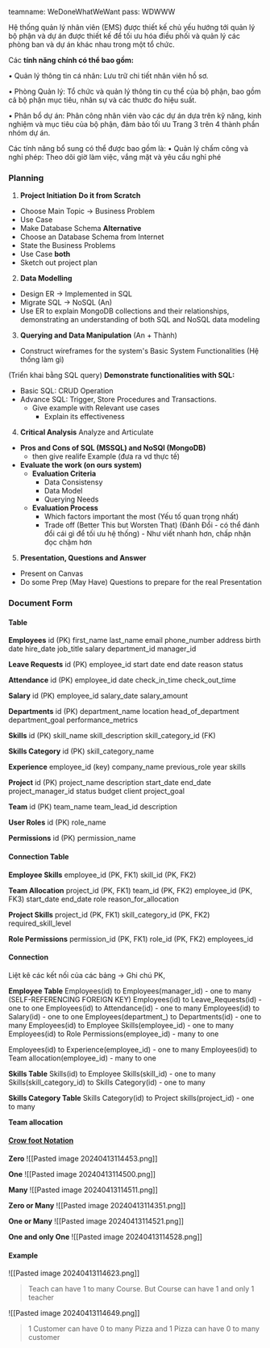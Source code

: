 teamname: WeDoneWhatWeWant
pass: WDWWW

Hệ thống quản lý nhân viên (EMS) được thiết kế chủ yếu hướng tới
quản lý bộ phận và dự án được thiết kế để tối ưu hóa điều phối và quản lý các phòng ban và dự án khác nhau
trong một tổ chức.

Các **tính năng chính có thể bao gồm:**

• Quản lý thông tin cá nhân: Lưu trữ chi tiết nhân viên
hồ sơ.

• Phòng Quản lý: Tổ chức và quản lý thông tin cụ thể của bộ phận, bao gồm cả bộ phận mục tiêu, nhân sự và các thước đo hiệu suất.

• Phân bổ dự án: Phân công nhân viên vào các dự án dựa trên
kỹ năng, kinh nghiệm và mục tiêu của bộ phận, đảm bảo tối ưu
Trang 3 trên 4 thành phần nhóm dự án.

Các tính năng bổ sung có thể được bao gồm là:
• Quản lý chấm công và nghỉ phép: Theo dõi giờ làm việc,
vắng mặt và yêu cầu nghỉ phé


### Planning
1) **Project Initiation**
**Do it from Scratch**
+ Choose Main Topic -> Business Problem 
+ Use Case
+ Make Database Schema
**Alternative** 
+ Choose an Database Schema from Internet
+ State the Business Problems
+ Use Case
**both**
+ Sketch out project plan


2) **Data Modelling**
+ Design ER -> Implemented in SQL
+ Migrate SQL -> NoSQL (An)
+ Use ER to explain 
	MongoDB collections and their relationships, demonstrating an
	understanding of both SQL and NoSQL data modeling


3) **Querying and Data Manipulation** (An + Thành)
+ Construct wireframes for the system's
	Basic System Functionalities (Hệ thống làm gì)


(Triển khai bằng SQL query)
**Demonstrate functionalities with SQL:**
+ Basic SQL: CRUD Operation 
+ Advance SQL: Trigger, Store Procedures and Transactions. 
	+ Give example with Relevant use cases
		+ Explain its effectiveness


4) **Critical Analysis**
Analyze and Articulate 
+ **Pros and Cons of SQL (MSSQL) and NoSQl (MongoDB)** 
	+ then give realife Example (đưa ra vd thực tế) 
+ **Evaluate the work (on ours system)**
	+ **Evaluation Criteria**
		+ Data Consistensy 
		+ Data Model 
		+ Querying Needs
	+ **Evaluation Process**
		+ Which factors important the most (Yếu tố quan trọng nhất)
		+ Trade off (Better This but Worsten That) (Đánh Đổi - có thể đánh đổi cái gì để tối ưu hệ thống) - Như viết nhanh hơn, chấp nhận đọc chậm hơn 
5) **Presentation, Questions and Answer**
+ Present on Canvas 
+ Do some Prep (May Have) Questions to prepare for the real Presentation


### Document Form

#### Table
**Employees**
id (PK)
first_name
last_name
email
phone_number
address
birth date
hire_date
job_title
salary 
department_id
manager_id 

**Leave Requests**
id (PK)
employee_id
start date
end date
reason
status

**Attendance**
id (PK)
employee_id
date
check_in_time
check_out_time

**Salary**
id (PK)
employee_id
salary_date
salary_amount

**Departments**
id (PK)
department_name
location
head_of_department
department_goal
performance_metrics

**Skills**
id (PK)
skill_name
skill_description
skill_category_id (FK)

**Skills Category**
id (PK)
skill_category_name

**Experience**
employee_id (key)
company_name
previous_role
year
skills

**Project**
id (PK)
project_name
description
start_date
end_date
project_manager_id
status
budget
client 
project_goal

**Team**
id (PK)
team_name
team_lead_id
description

**User Roles**
id (PK)
role_name

**Permissions**
id (PK)
permission_name 


#### Connection Table

**Employee Skills**
employee_id (PK, FK1)
skill_id (PK, FK2)

**Team Allocation**
project_id (PK, FK1)
team_id (PK, FK2)
employee_id (PK, FK3)
start_date
end_date
role
reason_for_allocation

**Project Skills**
project_id (PK, FK1)
skill_category_id (PK, FK2)
required_skill_level

**Role Permissions**
permission_id (PK, FK1)
role_id (PK, FK2)
employees_id

#### Connection 
Liệt kê các kết nối của các bảng -> Ghi chú PK, 

**Employee Table** 
Employees(id) to Employees(manager_id) - one to many (SELF-REFERENCING FOREIGN KEY)
Employees(id) to Leave_Requests(id) - one to one
Employees(id) to Attendance(id) - one to many
Employees(id) to Salary(id) - one to one
Employees(department_) to Departments(id) - one to many
Employees(id) to Employee Skills(employee_id) - one to many
Employees(id) to Role Permissions(employee_id) - many to one
 
Employees(id) to Experience(employee_id) - one to many
Employees(id) to Team allocation(employee_id) - many to one
 
**Skills Table**
Skills(id) to Employee Skills(skill_id) - one to many
Skills(skill_category_id) to Skills Category(id) - one to many

**Skills Category Table**
Skills Category(id) to Project skills(project_id) - one to many

**Team allocation**

#### [Crow foot Notation](https://www.freecodecamp.org/news/crows-foot-notation-relationship-symbols-and-how-to-read-diagrams/)
**Zero**
![[Pasted image 20240413114453.png]]

**One**
![[Pasted image 20240413114500.png]]

**Many**
![[Pasted image 20240413114511.png]]

**Zero or Many**
![[Pasted image 20240413114351.png]]

**One or Many**
![[Pasted image 20240413114521.png]]

**One and only One**
![[Pasted image 20240413114528.png]]

#### Example
![[Pasted image 20240413114623.png]]
> Teach can have 1 to many Course. But Course can have 1 and only 1 teacher


![[Pasted image 20240413114649.png]]
> 1 Customer can have 0 to many Pizza and 1 Pizza can have 0 to many customer


